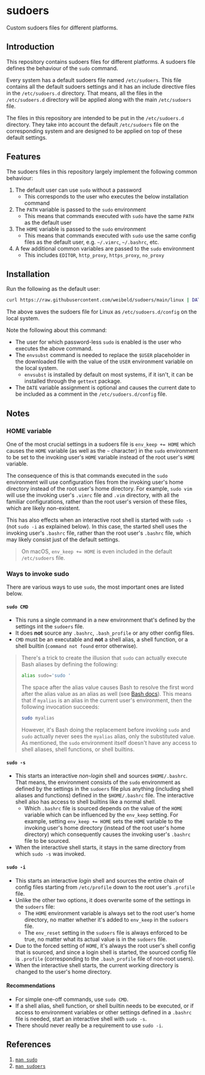 # sudoers

Custom sudoers files for different platforms.

## Introduction

This repository contains sudoers files for different platforms. A sudoers file defines the behaviour of the `sudo` command.

Every system has a default sudoers file named `/etc/sudoers`. This file contains all the default sudoers settings and it has an include directive files in the `/etc/sudoers.d` directory. That means, all the files in the `/etc/sudoers.d` directory will be applied along with the main `/etc/sudoers` file.

The files in this repository are intended to be put in the `/etc/sudoers.d` directory. They take into account the default `/etc/sudoers` file on the corresponding system and are designed to be applied on top of these default settings.

## Features

The sudoers files in this repository largely implement the following common behaviour:

1. The default user can use `sudo` without a password
   - This corresponds to the user who executes the below installation command
1. The `PATH` variable is passed to the `sudo` environment
   - This means that commands executed with `sudo` have the same `PATH` as the default user
1. The `HOME` variable is passed to the `sudo` environment
   - This means that commands executed with `sudo` use the same config files as the default user, e.g. `~/.vimrc`, `~/.bashrc`, etc.
1. A few additional common variables are passed to the `sudo` environment
   - This includes `EDITOR`, `http_proxy`, `https_proxy`, `no_proxy`

## Installation

Run the following as the default user:

```bash
curl https://raw.githubusercontent.com/weibeld/sudoers/main/linux | DATE=$(date -Iseconds) envsubst | sudo tee /etc/sudoers.d/config >/dev/null
```

The above saves the sudoers file for Linux as `/etc/sudoers.d/config` on the local system.

Note the following about this command:

- The user for which password-less `sudo` is enabled is the user who executes the above command.
- The `envsubst` command is needed to replace the `$USER` placeholder in the downloaded file with the value of the `USER` environment variable on the local system.
  - `envsubst` is installed by default on most systems, if it isn't, it can be installed through the `gettext` package.
- The `DATE` variable assignment is optional and causes the current date to be included as a comment in the `/etc/sudoers.d/config` file.

## Notes

### HOME variable

One of the most crucial settings in a sudoers file is `env_keep += HOME` which causes the `HOME` variable (as well as the `~` character) in the `sudo` environment to be set to the invoking user's `HOME` variable instead of the root user's `HOME` variable.

The consequence of this is that commands executed in the `sudo` environment will use configuration files from the invoking user's home directory instead of the root user's home directory. For example, `sudo vim` will use the invoking user's `.vimrc` file and `.vim` directory, with all the familiar configurations, rather than the root user's version of these files, which are likely non-existent.

This has also effects when an interactive root shell is started with `sudo -s` (not `sudo -i` as explained below). In this case, the started shell uses the invoking user's `.bashrc` file, rather than the root user's `.bashrc` file, which may likely consist just of the default settings.

> On macOS, `env_keep += HOME` is even included in the default `/etc/sudoers` file.

### Ways to invoke sudo

There are various ways to use `sudo`, the most important ones are listed below.

#### `sudo CMD`

- This runs a single command in a new environment that's defined by the settings int the `sudoers` file.
- It does **not** source any `.bashrc`, `.bash_profile` or any other config files.
- `CMD` must be an executable and **not** a shell alias, a shell function, or a shell builtin (`command not found` error otherwise).

> There's a trick to create the illusion that `sudo` can actually execute Bash aliases by defining the following:
>  ```bash
>  alias sudo='sudo '
>  ```
>  The space after the alias value causes Bash to resolve the first word after the alias value as an alias as well (see [Bash docs](https://www.gnu.org/software/bash/manual/bash.html#Aliases)). This means that if `myalias` is an alias in the current user's environment, then the following invocation succeeds:
>  ```bash
>  sudo myalias
>  ```
>  However, it's Bash doing the replacement before invoking `sudo` and `sudo` actually never sees the `myalias` alias, only the substituted value. As mentioned, the `sudo` environment itself doesn't have any access to shell aliases, shell functions, or shell builtins.


#### `sudo -s`

 - This starts an interactive _non-login_ shell and sources `$HOME/.bashrc`. That means, the environment consists of the `sudo` environment as defined by the settings in the `sudoers` file plus anything (including shell aliases and functions) defined in the `$HOME/.bashrc` file. The interactive shell also has access to shell builtins like a normal shell.
   - Which `.bashrc` file is sourced depends on the value of the `HOME` variable which can be influenced by the `env_keep` setting. For example, setting `env_keep += HOME` sets the `HOME` variable to the invoking user's home directory (instead of the root user's home directory) which consequently causes the invoking user's `.bashrc` file to be sourced.
 - When the interactive shell starts, it stays in the same directory from which `sudo -s` was invoked.

#### `sudo -i`

- This starts an interactive _login_ shell and sources the entire chain of config files starting from `/etc/profile` down to the root user's `.profile` file.
- Unlike the other two options, it does overwrite some of the settings in the `sudoers` file:
  - The `HOME` environment variable is always set to the root user's home directory, no matter whether it's added to `env_keep` in the `sudoers` file.
  - The `env_reset` setting in the `sudoers` file is always enforced to be true, no matter what its actual value is in the `sudoers` file.
- Due to the forced setting of `HOME`, it's always the root user's shell config that is sourced, and since a login shell is started, the sourced config file is `.profile` (corresponding to the `.bash_profile` file of non-root users).
- When the interactive shell starts, the current working directory is changed to the user's home directory.

#### Recommendations

- For simple one-off commands, use `sudo CMD`.
- If a shell alias, shell function, or shell builtin needs to be executed, or if access to environment variables or other settings defined in a `.bashrc` file is needed, start an interactive shell with `sudo -s`.
- There should never really be a requirement to use `sudo -i`.

## References

1. [`man sudo`](https://linux.die.net/man/8/sudo)
1. [`man sudoers`](https://linux.die.net/man/5/sudoers)
